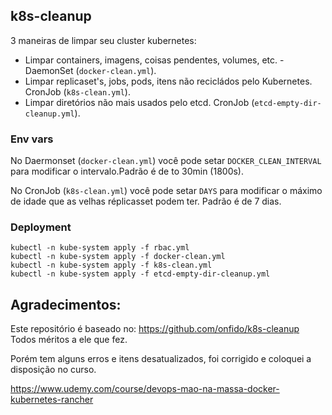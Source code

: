 ## k8s-cleanup

3 maneiras de limpar seu cluster kubernetes:

* Limpar containers, imagens, coisas pendentes, volumes, etc. -  DaemonSet (`docker-clean.yml`).
* Limpar replicaset's, jobs, pods, itens não recicládos pelo Kubernetes. CronJob (`k8s-clean.yml`).
* Limpar diretórios não mais usados pelo etcd. CronJob (`etcd-empty-dir-cleanup.yml`).


### Env vars
No Daermonset (`docker-clean.yml`) você pode setar  `DOCKER_CLEAN_INTERVAL` para modificar o intervalo.Padrão é de to 30min (1800s).

No CronJob (`k8s-clean.yml`) você pode setar  `DAYS` para modificar o máximo de idade que as velhas réplicasset podem ter. Padrão é de 7 dias.

### Deployment

```
kubectl -n kube-system apply -f rbac.yml
kubectl -n kube-system apply -f docker-clean.yml
kubectl -n kube-system apply -f k8s-clean.yml
kubectl -n kube-system apply -f etcd-empty-dir-cleanup.yml
```


## Agradecimentos:


Este repositório é baseado no:
https://github.com/onfido/k8s-cleanup  
Todos méritos a ele que fez. 

Porém tem alguns erros e itens desatualizados, foi corrigido e coloquei a disposição no curso.

https://www.udemy.com/course/devops-mao-na-massa-docker-kubernetes-rancher